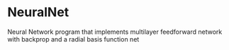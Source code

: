 # NeuralNet
Neural Network program that implements multilayer feedforward network with backprop and a radial basis function net
